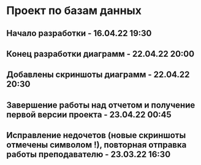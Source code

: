 # Проект по базам данных

## Начало разработки - 16.04.22 19:30

## Конец разработки диаграмм - 22.04.22 20:00

## Добавлены скриншоты диаграмм - 22.04.22 20:30

## Завершение работы над отчетом и получение первой версии проекта - 23.04.22 00:45

## Исправление недочетов (новые скриншоты отмечены символом !), повторная отправка работы преподавателю - 23.03.22 16:30

